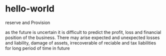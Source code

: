 # hello-world

reserve and Provision

as the future is uncertain it is difficult to predict the profit, loss and financial position of the business. There may arise expected and unexpected losses and liability, damage of assets, irrecoverable of reciable and tax liabilities for long period of time in future 
